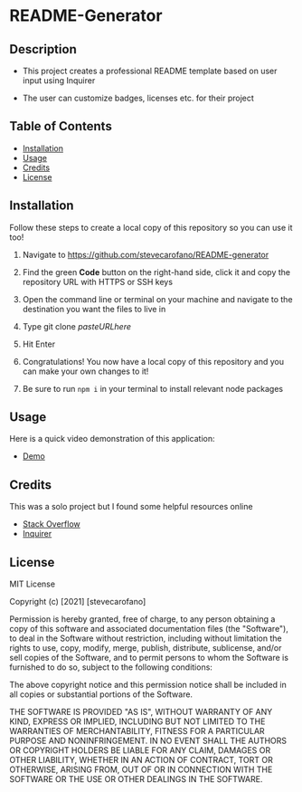 # README-Generator

## Description

* This project creates a professional README template based on user input using Inquirer

* The user can customize badges, licenses etc. for their project

## Table of Contents
* [Installation](#installation)
* [Usage](#usage)
* [Credits](#credits)
* [License](#license)

## Installation

Follow these steps to create a local copy of this repository so you can use it too!
1. Navigate to https://github.com/stevecarofano/README-generator
    
2. Find the green **Code** button on the right-hand side, click it and copy the repository URL with HTTPS or SSH keys
    
3. Open the command line or terminal on your machine and navigate to the destination you want the files to live in
    
4. Type git clone _pasteURLhere_
    
5. Hit Enter
    
6. Congratulations! You now have a local copy of this repository and you can make your own changes to it!

7. Be sure to run `npm i` in your terminal to install relevant node packages

## Usage

Here is a quick video demonstration of this application:

* [Demo](https://drive.google.com/file/d/1tz-qm-7fBrh7oGSA9y1udqsiLXPjEZcM/view)


## Credits
This was a solo project but I found some helpful resources online

* [Stack Overflow](https://stackoverflow.com/)
* [Inquirer](https://www.npmjs.com/package/inquirer)

## License 

MIT License

Copyright (c) [2021] [stevecarofano]

Permission is hereby granted, free of charge, to any person obtaining a copy
of this software and associated documentation files (the "Software"), to deal
in the Software without restriction, including without limitation the rights
to use, copy, modify, merge, publish, distribute, sublicense, and/or sell
copies of the Software, and to permit persons to whom the Software is
furnished to do so, subject to the following conditions:

The above copyright notice and this permission notice shall be included in all
copies or substantial portions of the Software.

THE SOFTWARE IS PROVIDED "AS IS", WITHOUT WARRANTY OF ANY KIND, EXPRESS OR
IMPLIED, INCLUDING BUT NOT LIMITED TO THE WARRANTIES OF MERCHANTABILITY,
FITNESS FOR A PARTICULAR PURPOSE AND NONINFRINGEMENT. IN NO EVENT SHALL THE
AUTHORS OR COPYRIGHT HOLDERS BE LIABLE FOR ANY CLAIM, DAMAGES OR OTHER
LIABILITY, WHETHER IN AN ACTION OF CONTRACT, TORT OR OTHERWISE, ARISING FROM,
OUT OF OR IN CONNECTION WITH THE SOFTWARE OR THE USE OR OTHER DEALINGS IN THE
SOFTWARE.

